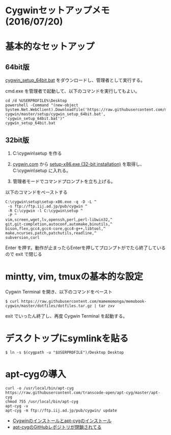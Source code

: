 # Cygwinセットアップメモ(2016/07/20)

# 基本的なセットアップ

## 64bit版

[cygwin_setup_64bit.bat](cygwin_setup_64bit.bat) をダウンロードし、管理者として実行する。

cmd.exe を管理者で起動して、以下のコマンドを実行してもよい。

	cd /d %USERPROFILE%\Desktop
	powershell -Command "(new-object System.Net.WebClient).Downloadfile('https://raw.githubusercontent.com/mamemomonga/memobook-cygwin/master/setup/cygwin_setup_64bit.bat', 'cygwin_setup_64bit.bat')"
	cygwin_setup_64bit.bat


## 32bit版

1. C:\cygwin\setup を作る

2. [cygwin.com](https://www.cygwin.com/) から  [setup-x86.exe (32-bit installation)](https://www.cygwin.com/setup-x86.exe) を取得し、C:\cygwin\setup に入れる。

3. 管理者モードでコマンドプロンプトを立ち上げる。

以下のコマンドをペーストする

	C:\cygwin\setup\setup-x86.exe -q -D -L ^
	 -s ftp://ftp.iij.ad.jp/pub/cygwin ^
	 -R C:\cygwin -l C:\cygwin\setup ^
	 -P ^
	vim,screen,wget,lv,openssh,perl,perl-libwin32,^
	git,git-completion,autoconf,automake,binutils,^
	bison,flex,gcc4,gcc4-core,gcc4-g++,libtool,^
	make,ncurses,patch,patchutils,readline,^
	subversion,curl

Enter を押す。動作が止まったらEnterを押してプロンプトがでたら終了しているので exit で閉じる

# mintty, vim, tmuxの基本的な設定

Cygwin Terminal を開き、以下のコマンドをペースト

	$ curl https://raw.githubusercontent.com/mamemomonga/memobook-cygwin/master/dotfiles/dotfiles.tar.gz | tar zxv

exit でいったん終了し、再度 Cygwin Terminal を起動する。

# デスクトップにsymlinkを貼る

	$ ln -s $(cygpath -u "$USERPROFILE")/Desktop Desktop

# apt-cygの導入

	curl -o /usr/local/bin/apt-cyg https://raw.githubusercontent.com/transcode-open/apt-cyg/master/apt-cyg
	chmod 755 /usr/local/bin/apt-cyg
	apt-cyg -v
	apt-cyg -m ftp://ftp.iij.ad.jp/pub/cygwin/ update

* [Cygwinのインストールとapt-cygのインストール](http://qiita.com/FSMS/items/68b5956301d987d1be2b)
* [apt-cygのGitHubレポジトリが閉鎖されてる](http://rcmdnk.github.io/blog/2016/02/01/computer-windows-cygwin/)

